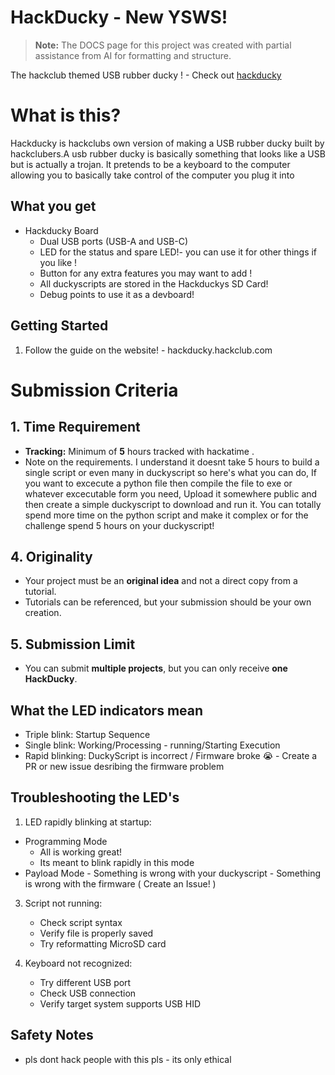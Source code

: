 # HackDucky - New YSWS!

> **Note:** The DOCS page for this project was created with partial assistance from AI for formatting and structure.

The hackclub themed USB rubber ducky ! - Check out [hackducky](https://hackclub.slack.com/archives/C08B8HZBC85)

# What is this?

Hackducky is hackclubs own version of making a USB rubber ducky built by hackclubers.A usb rubber ducky is basically something that looks like a USB but is actually a trojan. It pretends to be a keyboard to the computer allowing you to basically take control of the computer you plug it into

## What you get

- Hackducky Board
    -  Dual USB ports (USB-A and USB-C)
    -  LED for the status and spare LED!- you can use it for other things if you like !
    -  Button for any extra features you may want to add !
    -  All duckyscripts are stored in the Hackduckys SD Card!
    -  Debug points to use it as a devboard!


## Getting Started

1. Follow the guide on the website! - hackducky.hackclub.com

# Submission Criteria  

## 1. Time Requirement  
- **Tracking:** Minimum of **5** hours tracked with hackatime .
- Note on the requirements. I understand it doesnt take 5 hours to build a single script or even many in duckyscript so here's what you can do, If you want to excecute a python file then compile the file to exe or whatever excecutable form you need, Upload it somewhere public and then create a simple duckyscript to download and run it. You can totally spend more time on the python script and make it complex or for the challenge spend 5 hours on your duckyscript!  

## 4. Originality  
- Your project must be an **original idea** and not a direct copy from a tutorial.  
- Tutorials can be referenced, but your submission should be your own creation.  

## 5. Submission Limit  
- You can submit **multiple projects**, but you can only receive **one HackDucky**.  


## What the LED indicators mean

- Triple blink: Startup Sequence
- Single blink: Working/Processing - running/Starting Execution
- Rapid blinking: DuckyScript is incorrect / Firmware broke 😭 - Create a PR or new issue desribing the firmware problem

## Troubleshooting the LED's

1. LED rapidly blinking at startup:
 - Programming Mode
    - All is working great!
    - Its meant to blink rapidly in this mode
 - Payload Mode
       - Something is wrong with your duckyscript
       - Something is wrong with the firmware ( Create an Issue! )

3. Script not running:
   - Check script syntax
   - Verify file is properly saved
   - Try reformatting MicroSD card

4. Keyboard not recognized:
   - Try different USB port
   - Check USB connection
   - Verify target system supports USB HID

## Safety Notes

- pls dont hack people with this pls - its only ethical
